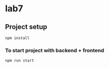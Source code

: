 # lab7

## Project setup
```
npm install
```

### To start project with backend + frontend
```
npm run start
```
